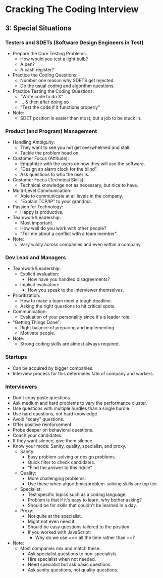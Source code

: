 # Cracking The Coding Interview

## 3: Special Situations

### Testers and SDETs (Software Design Engineers in Test)

- Prepare the Core Testing Problems:
  - How would you test a light bulb?
  - A pen?
  - A cash register?
- Practice the Coding Questions:
  - Number one reason why SDETS get rejected.
  - Do the usual coding and algorithm questions.
- Practice Testing the Coding Questions:
  - "Write code to do X"
  - ... & then after doing so
  - "Test the code if it functions properly"
- Note:
  - SDET position is easier than most, but a job to be stuck in.

### Product (and Program) Management

- Handling Ambiguity:
  - They want to see you not get overwhelmed and stall.
  - Tackle the problem head on.
- Customer Focus (Attitude):
  - Empathize with the users on how they will use the software.
  - "Design an alarm clock for the blind".
  - Ask questions to who the user is.
- Customer Focus (Technical Skills):
  - Technical knowledge not as necessary, but nice to have.
- Multi-Level Communication:
  - Able to communicate at all levels in the company.
  - "Explain TCP/IP" to your grandma.
- Passion for Technology:
  - Happy is productive.
- Teamwork/Leadership:
  - Most important.
  - How well do you work with other people?
  - "Tell me about a conflict with a team member".
- Note:
  - Vary wildly across companies and even within a company.

### Dev Lead and Managers

- Teamwork/Leadership:
  - Explicit evaluation:
    - How have you handled disagreements?
  - Implicit evaluation:
    - How you speak to the interviewer themselves.
- Prioritization:
  - How to make a team meet a tough deadline.
  - Asking the right questions to hit critical spots.
- Communication:
  - Evaluation of your personality since it's a leader role.
- "Getting Things Done":
  - Right balance of preparing and implementing.
  - Motivate people.
- Note:
  - Strong coding skills are almost always required.

### Startups

- Can be acquired by bigger companies.
- Interview process for this determines fate of company and workers.

### Interviewers

- Don't copy paste questions.
- Ask medium and hard problems to vary the performance cluster.
- Use questions with multiple hurdles than a single hurdle.
- Use hard questions, not hard knowledge.
- Avoid "scary" questions.
- Offer positive reinforcement.
- Probe deeper on behavioral questions.
- Coach your candidates.
- If they want silence, give them silence.
- Know your mode: Sanity, quality, specialist, and proxy.
  - Sanity:
    - Easy problem-solving or design problems.
    - Quick filter to check candidates.
    - "Find the answer to this riddle"
  - Quality:
    - More challenging problems.
    - Use these when algorithmic/problem-solving skills are top tier.
  - Specialist:
    - Test specific topics such as a coding language.
    - Problem is that if it's easy to learn, why bother asking?
    - Should be for skills that couldn't be learned in a day.
  - Proxy:
    - Not quite at the specialist.
    - Might not even need it.
    - Should be easy questions tailored to the position.
    - If you worked with JavaScript:
      - Why do we use === all the time rather than ==?
- Note:
  - Most companies mix and match these:
    - Ask specialist questions to non-specialists.
    - Hire specialist when not needed.
    - Need specialist but ask basic questions.
    - Ask sanity questions, not quality questions.
